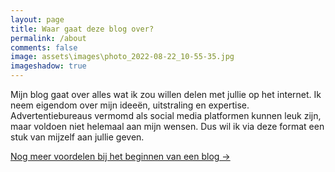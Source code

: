 ```yaml
---
layout: page
title: Waar gaat deze blog over? 
permalink: /about
comments: false
image: assets\images\photo_2022-08-22_10-55-35.jpg
imageshadow: true
---
```


Mijn blog gaat over alles wat ik zou willen delen met jullie op het internet. Ik neem eigendom over mijn ideeën, uitstraling en expertise. Advertentiebureaus vermomd als social media platformen kunnen leuk zijn, maar voldoen niet helemaal aan mijn wensen. Dus wil ik via deze format een stuk van mijzelf aan jullie geven.

<a target="_blank" href="/Waarom-zou-je-een-blog-starten" class="btn btn-dark"> Nog meer voordelen bij het beginnen van een blog &rarr;</a>

